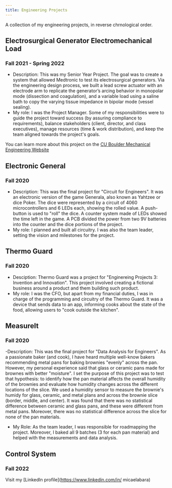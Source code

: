 ```yaml
---
title: Engineering Projects
---
```

A collection of my engineering projects, in reverse chrnological order.


## Electrosurgical Generator Electromechanical Load
### Fall 2021 - Spring 2022

- Description: This was my Senior Year Project. The goal was to create a system that allowed Medtronic to test its electrosurgical generators. Via the engineering design process, we built a lead screw actuator with an electrode arm to replicate the generator’s arcing behavior in monopolar mode (dissection and coagulation), and a variable load using a saline bath to copy the varying tissue impedance in bipolar mode (vessel sealing). 
- My role: I was the Project Manager. Some of my responsibilities were to guide the project toward success (by assuring compliance to requirements),  balance stakeholders (client, director, and class executives), manage resources (time & work distribution), and keep the team aligned towards the project's goals.

You can learn more about this project on the [CU Boulder Mechanical Engineering Website](https://www.colorado.edu/mechanical/team-20-electrosurgical-generator-electromechanical-load)

## Electronic General
### Fall 2020

- Description: This was the final project for "Circuit for Engineers". It was an electronic version of the game Generala, also known as Yahtzee or dice Poker.  The dice were represented by a circuit of 4060 microcontrollers and 6 LEDs each, showing the rolled value. A push-button is used to "roll" the dice. A counter system made of LEDs showed the time left in the game. A PCB divided the power from two 9V batteries into the counter and the dice portions of the project.
- My role: I planned and built all circuitry. I was also the team leader, setting the vision and milestones for the project.


## Thermo Guard
### Fall 2020

- Desciption: Thermo Guard was a project for "Enginereing Projects 3: Invention and Innovation". This project involved creating a fictional business around a product and them building such product.
- My role: I was the CFO, but apart from my financial duties, I was in charge of the programming and circuitry of the Thermo Guard. It was a device that sends data to an app, informing cooks about the state of the food, allowing users to "cook outside the kitchen".

## MeasureIt
### Fall 2020

-Description: This was the final project for "Data Analysis for Engineers". As a passionate baker (and cook), I have heard multiple well-know bakers recommending metal pans for baking brownies "evenly" across the pan. However, my personal experience said that glass or ceramic pans made for brownes with better "moisture". I set the purpose of this project was to test that hypothesis: to identify how the pan material affects the overall humidity of the brownies and evaluate how humidity changes across the different locations of the slice. We used a humidity sensor to measure the brownie's humidy for glass, ceramic, and metal plans and across the brownie slice (border, middle, and center). It was found that there was no statistical difference between ceramic and glass pans, and these were different from metal pans. Moreover, there was no statistical difference across the slice for none of the pan materials.

- My Role: As the team leader, I was responsible for roadmapping the project. Moreover, I baked all 9 batches (3 for each pan material) and helped with the measurements and data analysis.

## Control System
### Fall 2022

Visit my [LinkedIn profile](https://www.linkedin.com/in/
micaelabara)

